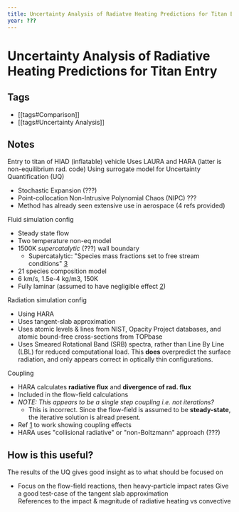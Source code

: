 ```yaml
---
title: Uncertainty Analysis of Radiatve Heating Predictions for Titan Entry
year: ???
---
```


# Uncertainty Analysis of Radiative Heating Predictions for Titan Entry

## Tags

 - [[tags#Comparison]]
 - [[tags#Uncertainty Analysis]]

## Notes

Entry to titan of HIAD (inflatable) vehicle
Uses LAURA and HARA (latter is non-equilibrium rad. code)
Using surrogate model for Uncertainty Quantification (UQ)
 - Stochastic Expansion (???)
 - Point-collocation Non-Intrusive Polynomial Chaos (NIPC) ???
 - Method has already seen extensive use in aerospace (4 refs provided)

Fluid simulation config
  - Steady state flow
  - Two temperature non-eq model
  - 1500K _supercatalytic_ (???) wall boundary
    - Supercatalytic: "Species mass fractions set to free stream conditions" [3]
  - 21 species composition model
  - 6 km/s, 1.5e-4 kg/m3, 150K
  - Fully laminar (assumed to have negligible effect [2])

Radiation simulation config
  - Using HARA
  - Uses tangent-slab approximation
  - Uses atomic levels & lines from NIST, Opacity Project databases, 
    and atomic bound-free cross-sections from TOPbase
  - Uses Smeared Rotational Band (SRB) spectra, rather than Line By Line (LBL)
    for reduced computational load. This **does** overpredict the surface radiation,
    and only appears correct in optically thin configurations.

Coupling
  - HARA calculates **radiative flux** and **divergence of rad. flux**
  - Included in the flow-field calculations
  - _NOTE: This appears to be a single step coupling i.e. not iterations?_
    - This is incorrect. Since the flow-field is assumed to be **steady-state**,
      the iterative solution is alread present.
  - Ref [1] to work showing coupling effects 
  - HARA uses "collisional radiative" or "non-Boltzmann" approach (???)

## How is this useful?

The results of the UQ gives good insight as to what should be focused on
  - Focus on the flow-field reactions, then heavy-particle impact rates
Give a good test-case of the tangent slab approximation  
References to the impact & magnitude of radiative heating vs convective

[1]: https://arc.aiaa.org/doi/10.2514/1.10304 
"Impact of Flowfield-Radiation Coupling on Aeroheating for Titan Aerocapture"
[2]: https://arc.aiaa.org/doi/10.2514/1.A32254
"Radiative Heating Uncertainty for Hyperbolic Earth Entry, Part 1: Flight Simulation
Modeling and Uncertainty"
[3]: https://fun3d.larc.nasa.gov/session13.pdf#page=22
"Session 13: Thermochemical Nonequilibrium Simulations"

